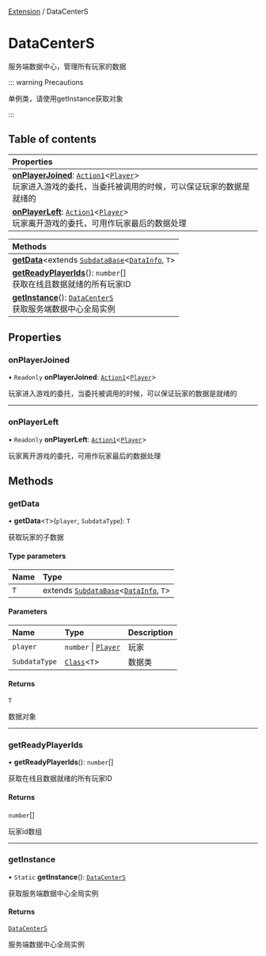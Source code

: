 [Extension](../modules/Extension.Extension.md) / DataCenterS

# DataCenterS <Badge type="tip" text="Class" /> <Score text="DataCenterS" />

服务端数据中心，管理所有玩家的数据

::: warning Precautions

单例类，请使用getInstance获取对象

:::

## Table of contents

| Properties |
| :-----|
| **[onPlayerJoined](Extension.DataCenterS.md#onplayerjoined)**: [`Action1`](Type.Action1.md)<[`Player`](Gameplay.Player.md)\> <br> 玩家进入游戏的委托，当委托被调用的时候，可以保证玩家的数据是就绪的|
| **[onPlayerLeft](Extension.DataCenterS.md#onplayerleft)**: [`Action1`](Type.Action1.md)<[`Player`](Gameplay.Player.md)\> <br> 玩家离开游戏的委托，可用作玩家最后的数据处理|

| Methods |
| :-----|
| **[getData](Extension.DataCenterS.md#getdata)**<extends [`SubdataBase`](Extension.SubdataBase.md)<[`DataInfo`](Extension.DataInfo.md), `T`\> |\>(`number` \, [`Class`](../interfaces/Type.Class.md)<`T`\>): extends [`SubdataBase`](Extension.SubdataBase.md)<[`DataInfo`](Extension.DataInfo.md), `T`\> | <br> 获取玩家的子数据|
| **[getReadyPlayerIds](Extension.DataCenterS.md#getreadyplayerids)**(): `number`[] <br> 获取在线且数据就绪的所有玩家ID|
| **[getInstance](Extension.DataCenterS.md#getinstance)**(): [`DataCenterS`](Extension.DataCenterS.md) <br> 获取服务端数据中心全局实例|

## Properties

### onPlayerJoined <Score text="onPlayerJoined" /> 

• `Readonly` **onPlayerJoined**: [`Action1`](Type.Action1.md)<[`Player`](Gameplay.Player.md)\>

玩家进入游戏的委托，当委托被调用的时候，可以保证玩家的数据是就绪的

___

### onPlayerLeft <Score text="onPlayerLeft" /> 

• `Readonly` **onPlayerLeft**: [`Action1`](Type.Action1.md)<[`Player`](Gameplay.Player.md)\>

玩家离开游戏的委托，可用作玩家最后的数据处理

## Methods

### getData <Score text="getData" /> 

• **getData**<`T`\>(`player`, `SubdataType`): `T` <Badge type="tip" text="other" />

获取玩家的子数据


#### Type parameters

| Name | Type |
| :------ | :------ |
| `T` | extends [`SubdataBase`](Extension.SubdataBase.md)<[`DataInfo`](Extension.DataInfo.md), `T`\> |

#### Parameters

| Name | Type | Description |
| :------ | :------ | :------ |
| `player` | `number` \| [`Player`](Gameplay.Player.md) |  玩家 |
| `SubdataType` | [`Class`](../interfaces/Type.Class.md)<`T`\> |  数据类 |

#### Returns

`T`

数据对象

___

### getReadyPlayerIds <Score text="getReadyPlayerIds" /> 

• **getReadyPlayerIds**(): `number`[] <Badge type="tip" text="other" />

获取在线且数据就绪的所有玩家ID


#### Returns

`number`[]

玩家id数组

___

### getInstance <Score text="getInstance" /> 

• `Static` **getInstance**(): [`DataCenterS`](Extension.DataCenterS.md) <Badge type="tip" text="other" />

获取服务端数据中心全局实例


#### Returns

[`DataCenterS`](Extension.DataCenterS.md)

服务端数据中心全局实例
